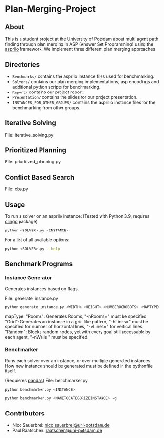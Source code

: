# Plan-Merging-Project

## About

This is a student project at the University of Potsdam about multi agent path finding through plan merging in ASP (Answer Set Programming) using the [asprilo](https://potassco.org/asprilo/) framework. We implement three different plan merging approaches

## Directories
- `Benchmarks/` contains the asprilo instance files used for benchmarking.
- `Solvers/` contains our plan merging implementations, asp encodings and additional python scripts for benchmarking.
- `Report/` contains our project report.
- `Presentation/` contains the slides for our project presentation.
- `INSTANCES_FOR_OTHER_GROUPS/` contains the asprillo instance files for the benchmarking from other groups.

## Iterative Solving

File: iterative_solving.py

## Prioritized Planning

File: prioritized_planning.py

## Conflict Based Search

File: cbs.py

## Usage
To run a solver on an asprilo instance: 
(Tested with Python 3.9, requires [clingo](https://potassco.org/clingo/) package)
```bash
python <SOLVER>.py <INSTANCE> 
```
For a list of all available options:
```bash
python <SOLVER>.py --help
```

## Benchmark Programs

### Instance Generator

Generates instances based on flags.

File: generate_instance.py
```bash
python generate_instance.py <WIDTH> <HEIGHT> <NUMBEROGROBOTS> <MAPTYPE>
```
mapType:
        "Rooms": Generates Rooms, "-nRooms=<x>" must be specified
        "Grid": Generates an instance in a grid like pattern, "-hLines=<x>" must be specified for number of horizontal lines, "-vLines=<x>" for vertical lines.
        "Random": Blocks random nodes, yet with every goal still accessable by each agent, "-nWalls <x>" must be specified.

### Benchmarker

Runs each solver over an instance, or over multiple generated instances.
How new instance should be generated must be defined in the pythonfile itself.

(Requieres [pandas](https://pandas.pydata.org/docs/index.html))
File: benchmarker.py
```bash
python benchmarker.py <INSTANCE>
```
```bash
python benchmarker.py <NAMETOCATEGORIZEINSTANCE> -g
```

## Contributers

- Nico Sauerbrei: nico.sauerbrei@uni-potsdam.de
- Paul Raatschen: raatschen@uni-potsdam.de


